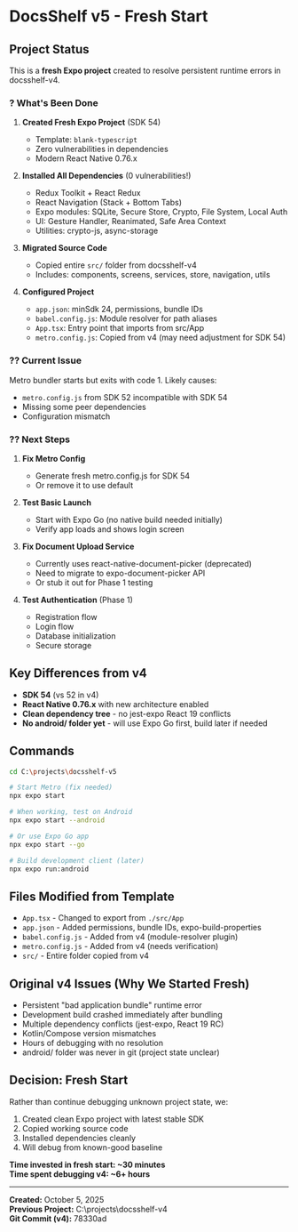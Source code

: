 # DocsShelf v5 - Fresh Start

## Project Status
This is a **fresh Expo project** created to resolve persistent runtime errors in docsshelf-v4.

### ? What's Been Done

1. **Created Fresh Expo Project** (SDK 54)
   - Template: `blank-typescript`
   - Zero vulnerabilities in dependencies
   - Modern React Native 0.76.x

2. **Installed All Dependencies** (0 vulnerabilities!)
   - Redux Toolkit + React Redux
   - React Navigation (Stack + Bottom Tabs)
   - Expo modules: SQLite, Secure Store, Crypto, File System, Local Auth
   - UI: Gesture Handler, Reanimated, Safe Area Context
   - Utilities: crypto-js, async-storage

3. **Migrated Source Code**
   - Copied entire `src/` folder from docsshelf-v4
   - Includes: components, screens, services, store, navigation, utils

4. **Configured Project**
   - `app.json`: minSdk 24, permissions, bundle IDs
   - `babel.config.js`: Module resolver for path aliases
   - `App.tsx`: Entry point that imports from src/App
   - `metro.config.js`: Copied from v4 (may need adjustment for SDK 54)

### ?? Current Issue
Metro bundler starts but exits with code 1. Likely causes:
- `metro.config.js` from SDK 52 incompatible with SDK 54
- Missing some peer dependencies
- Configuration mismatch

### ?? Next Steps

1. **Fix Metro Config**
   - Generate fresh metro.config.js for SDK 54
   - Or remove it to use default

2. **Test Basic Launch**
   - Start with Expo Go (no native build needed initially)
   - Verify app loads and shows login screen

3. **Fix Document Upload Service**
   - Currently uses react-native-document-picker (deprecated)
   - Need to migrate to expo-document-picker API
   - Or stub it out for Phase 1 testing

4. **Test Authentication** (Phase 1)
   - Registration flow
   - Login flow
   - Database initialization
   - Secure storage

## Key Differences from v4

- **SDK 54** (vs 52 in v4)
- **React Native 0.76.x** with new architecture enabled
- **Clean dependency tree** - no jest-expo React 19 conflicts
- **No android/ folder yet** - will use Expo Go first, build later if needed

## Commands

```bash
cd C:\projects\docsshelf-v5

# Start Metro (fix needed)
npx expo start

# When working, test on Android
npx expo start --android

# Or use Expo Go app
npx expo start --go

# Build development client (later)
npx expo run:android
```

## Files Modified from Template

- `App.tsx` - Changed to export from `./src/App`
- `app.json` - Added permissions, bundle IDs, expo-build-properties
- `babel.config.js` - Added from v4 (module-resolver plugin)
- `metro.config.js` - Added from v4 (needs verification)
- `src/` - Entire folder copied from v4

## Original v4 Issues (Why We Started Fresh)

- Persistent "bad application bundle" runtime error
- Development build crashed immediately after bundling
- Multiple dependency conflicts (jest-expo, React 19 RC)
- Kotlin/Compose version mismatches
- Hours of debugging with no resolution
- android/ folder was never in git (project state unclear)

## Decision: Fresh Start

Rather than continue debugging unknown project state, we:
1. Created clean Expo project with latest stable SDK
2. Copied working source code
3. Installed dependencies cleanly
4. Will debug from known-good baseline

**Time invested in fresh start: ~30 minutes**  
**Time spent debugging v4: ~6+ hours**

---

**Created:** October 5, 2025  
**Previous Project:** C:\projects\docsshelf-v4  
**Git Commit (v4):** 78330ad
